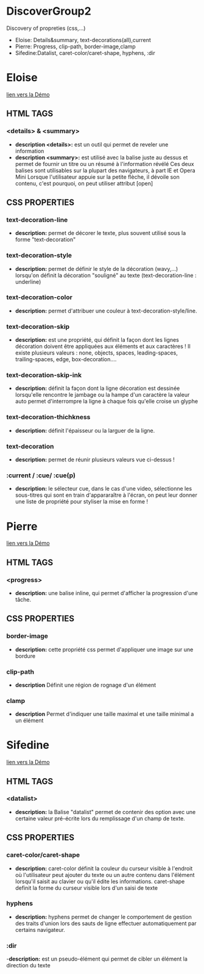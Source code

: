 # DiscoverGroup2

Discovery of propreties (css,...)

- Eloise: Details&summary, text-decorations(all),current
- Pierre: Progress, clip-path, border-image,clamp
- Sifedine:Datalist, caret-color/caret-shape, hyphens, :dir

# Eloise

[lien vers la Démo](http://cepegra-labs.be/webdesign/fed2021/eloise/csshtml/21-discovery/)

## HTML TAGS

### **&#60;details&#62; & &#60;summary&#62;**

- **description &#60;details&#62;:** est un outil qui permet de reveler une information
- **description &#60;summary&#62;:** est utilisé avec la balise juste au dessus et permet de fournir un titre ou un résumé à l'information révélé Ces deux balises sont utilisables sur la plupart des navigateurs, à part IE et Opera Mini
  Lorsque l'utilisateur appuie sur la petite flèche, il dévoile son contenu, c'est pourquoi, on peut utiliser attribut [open]

## CSS PROPERTIES

### **text-decoration-line**

- **description:** permet de décorer le texte, plus souvent utilisé sous la forme "text-decoration"

### **text-decoration-style**

- **description:** permet de définir le style de la décoration (wavy,...)
  lorsqu'on définit la décoration "souligné" au texte (text-decoration-line : underline)

### **text-decoration-color**

- **description:** permet d'attribuer une couleur à text-decoration-style/line.

### **text-decoration-skip**

- **description:** est une propriété, qui définit la façon dont les lignes décoration doivent être appliquées aux éléments et aux caractères ! Il existe plusieurs valeurs : none, objects, spaces, leading-spaces, trailing-spaces, edge, box-decoration....

### **text-decoration-skip-ink**

- **description:** définit la façon dont la ligne décoration est dessinée lorsqu'elle rencontre le jambage ou la hampe d'un caractère
  la valeur auto permet d'interrompre la ligne à chaque fois qu'elle croise un glyphe

### **text-decoration-thichkness**

- **description:** définit l'épaisseur ou la larguer de la ligne.

### **text-decoration**

- **description:** permet de réunir plusieurs valeurs vue ci-dessus !

### :current / :cue/ :cue(p)

- **description:** le sélecteur cue, dans le cas d'une video, sélectionne les sous-titres qui sont en train d'appararaître à l'écran, on peut leur donner une liste de propriété pour styliser la mise en forme !

# Pierre

[lien vers la Démo](http://cepegra-labs.be/webdesign/fed2021/pierredu/html-css/discovery-groupe2/)

## HTML TAGS

### **&#60;progress&#62;**

- **description:** une balise inline, qui permet d'afficher la progression d'une tâche.

## CSS PROPERTIES

### **border-image**

- **description:** cette propriété css permet d'appliquer une image sur une bordure

### **clip-path**

- **description** Définit une région de rognage d'un élément

### **clamp**

- **description** Permet d'indiquer une taille maximal et une taille minimal a un élément

# Sifedine

[lien vers la Démo](http://cepegra-labs.be/webdesign/fed2021/sifedine/discoverygroup2/Properties-Discovery/)

## HTML TAGS

### **&#60;datalist&#62;**

- **description:** la Balise "datalist" permet de contenir des option avec une certaine valeur pré-écrite lors du remplissage d'un champ de texte.

## CSS PROPERTIES

### **caret-color/caret-shape**

- **description:** caret-color définit la couleur du curseur visible à l'endroit où l'utilisateur peut ajouter du texte ou un autre contenu dans l'élément lorsqu'il saisit au clavier ou qu'il édite les informations. caret-shape definit la forme du curseur visible lors d'un saisi de texte

### **hyphens**

- **description:** hyphens permet de changer le comportement de gestion des traits d'union lors des sauts de ligne effectuer automatiquement par certains navigateur.

### **:dir**

-**description:** est un pseudo-élément qui permet de cibler un élément la direction du texte
